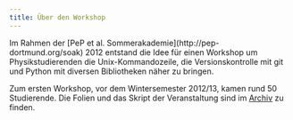 ```yaml
---
title: Über den Workshop
---
```


<p class="lead">Im Rahmen der [PeP et al. Sommerakademie](http://pep-dortmund.org/soak) 2012 entstand die Idee für einen Workshop um Physikstudierenden die Unix-Kommandozeile, die Versionskontrolle mit git und Python mit diversen Bibliotheken näher zu bringen.</p>

Zum ersten Workshop, vor dem Wintersemester 2012/13, kamen rund 50 Studierende. Die Folien und das Skript der Veranstaltung sind im [Archiv](archive.html) zu finden.

